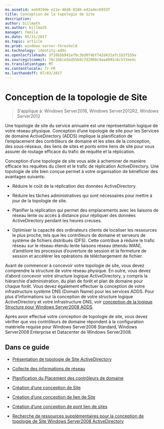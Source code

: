 ```yaml
---
ms.assetid: eeb919de-e21e-48d8-8186-e42adec6933f
title: Conception de la topologie de Site
description: 
author: billmath
ms.author: billmath
manager: femila
ms.date: 05/31/2017
ms.topic: article
ms.prod: windows-server-threshold
ms.technology: identity-adds
ms.openlocfilehash: 3f16b5b941ef9c3bd8f4bf742d432afc1b3f559a
ms.sourcegitcommit: 70c1b6cedad55b9c7d2068c9aa4891c6c533ee4c
ms.translationtype: MT
ms.contentlocale: fr-FR
ms.lasthandoff: 07/03/2017
---
```

# <a name="designing-the-site-topology"></a>Conception de la topologie de Site

>S’applique à: Windows Server2016, Windows Server2012R2, Windows Server2012

Une topologie de site du service annuaire est une représentation logique de votre réseau physique. Conception d’une topologie de site pour les Services de domaine ActiveDirectory (ADDS) implique la planification de l’emplacement des contrôleurs de domaine et les sites de la conception, des sous-réseaux, des liens de sites et ponts entre liens de site pour vous assurer de routage efficace du trafic de requête et la réplication.  
  
Conception d’une topologie de site vous aide à acheminer de manière efficace les requêtes du client et le trafic de réplication ActiveDirectory. Une topologie de site bien conçue permet à votre organisation de bénéficier des avantages suivants:  
  
-   Réduire le coût de la réplication des données ActiveDirectory.  
  
-   Réduire les tâches administratives qui sont nécessaires pour mettre à jour de la topologie de site.  
  
-   Planifier la réplication qui permet des emplacements avec les liaisons de réseau lente ou accès à distance pour répliquer des données ActiveDirectory pendant les heures creuses.  
  
-   Optimiser la capacité des ordinateurs clients de localiser les ressources le plus proche, tels que les contrôleurs de domaine et serveurs de système de fichiers distribués (DFS). Cette contribue à réduire le trafic réseau sur le réseau étendu lente liaisons réseau (étendu WAN), d’améliore les processus d’ouverture de session et la fermeture de session et accélérer les opérations de téléchargement de fichier.  
  
Avant de commencer à concevoir votre topologie de site, vous devez comprendre la structure de votre réseau physique. En outre, vous devez d’abord concevoir votre structure logique ActiveDirectory, y compris la hiérarchie d’administration, du plan de forêt et plan de domaine pour chaque forêt. Vous devez également effectuer la conception de votre infrastructure système DNS (Domain Name) pour les services ADDS. Pour plus d’informations sur la conception de votre structure logique ActiveDirectory et votre infrastructure DNS, voir [conception de la logique Structure pour Windows Server2008 ADDS](https://technet.microsoft.com/library/cc770806.aspx).  
  
Après avoir effectué votre conception de topologie de site, vous devez vérifier que vos contrôleurs de domaine répondent à la configuration matérielle requise pour Windows Server2008 Standard, Windows Server2008 Enterprise et Datacenter de Windows Server2008.  
  
## <a name="in-this-guide"></a>Dans ce guide  
  
-   [Présentation de topologie de Site ActiveDirectory](../../ad-ds/plan/Understanding-Active-Directory-Site-Topology.md)  
  
-   [Collecte des informations de réseau](../../ad-ds/plan/Collecting-Network-Information.md)  
  
-   [Planification du Placement des contrôleurs de domaine](../../ad-ds/plan/Planning-Domain-Controller-Placement.md)  
  
-   [Création d’une conception de Site](../../ad-ds/plan/Creating-a-Site-Design.md)  
  
-   [Création d’une conception de lien de Site](../../ad-ds/plan/Creating-a-Site-Link-Design.md)  
  
-   [Création d’une conception de pont lien de sites](../../ad-ds/plan/Creating-a-Site-Link-Bridge-Design.md)  
  
-   [Recherche de ressources supplémentaires pour la conception de topologie de Site Windows Server2008 ActiveDirectory](../../ad-ds/plan/Finding-Additional-Resources-for-Windows-Server-2008-Active-Directory-Site-Topology-Design.md)  
  


